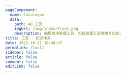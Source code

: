```yaml
---
pageComponent: 
  name: Catalogue
  data: 
    path: 40.工具
    imgUrl: /img/index/front.png
    description: 编程常用管理工具，包括部署工具等相关知识。
title: 工具 - 知识体系
date: 2021-10-21 16:48:47
permalink: /tool/
sidebar: false
article: false
comment: false
editLink: false
---
```


